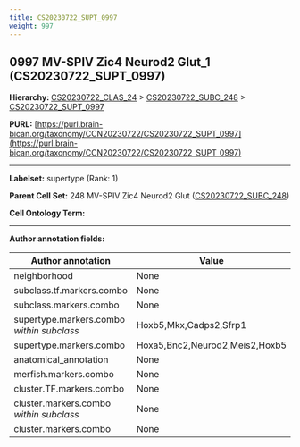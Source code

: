 ```yaml
---
title: CS20230722_SUPT_0997
weight: 997
---
```

## 0997 MV-SPIV Zic4 Neurod2 Glut_1 (CS20230722_SUPT_0997)
<b>Hierarchy: </b>
[CS20230722_CLAS_24](../CS20230722_CLAS_24) >
[CS20230722_SUBC_248](../CS20230722_SUBC_248) >
[CS20230722_SUPT_0997](../CS20230722_SUPT_0997)

**PURL:** [https://purl.brain-bican.org/taxonomy/CCN20230722/CS20230722_SUPT_0997](https://purl.brain-bican.org/taxonomy/CCN20230722/CS20230722_SUPT_0997)

---


**Labelset:** supertype (Rank: 1)

**Parent Cell Set:** 248 MV-SPIV Zic4 Neurod2 Glut ([CS20230722_SUBC_248](../CS20230722_SUBC_248))



**Cell Ontology Term:** 

[MARKER GENES.]: #


---

[TRANSFERRED ANNOTATIONS.]: #


[AUTHOR ANNOTATION FIELDS.]: #


**Author annotation fields:**

| Author annotation | Value |
|-------------------|-------|
|neighborhood|None|
|subclass.tf.markers.combo|None|
|subclass.markers.combo|None|
|supertype.markers.combo _within subclass_|Hoxb5,Mkx,Cadps2,Sfrp1|
|supertype.markers.combo|Hoxa5,Bnc2,Neurod2,Meis2,Hoxb5|
|anatomical_annotation|None|
|merfish.markers.combo|None|
|cluster.TF.markers.combo|None|
|cluster.markers.combo _within subclass_|None|
|cluster.markers.combo|None|

